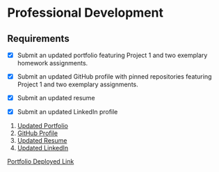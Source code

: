 # Professional Development


## Requirements

- [x] Submit an updated portfolio featuring Project 1 and two exemplary homework assignments.

- [x] Submit an updated GitHub profile with pinned repositories featuring Project 1 and two exemplary assignments.

- [x] Submit an updated resume

- [x] Submit an updated LinkedIn profile

1. [Updated Portfolio](https://gregpetropoulos.github.io/portfolio/)
2. [GitHub Profile](https://github.com/GregPetropoulos)
3. [Updated Resume]("https://drive.google.com/file/d/1Xjtx2QvI0ZmpGZw29ftiEYqfNFCXTJqp/view?usp=sharing")
4. [Updated LinkedIn](https://www.linkedin.com/in/greg-petropoulos-b186b954 )



[Portfolio Deployed Link](https://gregpetropoulos.github.io/portfolio/)
